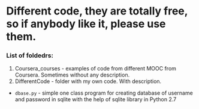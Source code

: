 # Different code, they are totally free, so if anybody like it, please use them.


### List of foldedrs:

1. Coursera_courses - examples of code from different MOOC from Coursera. Sometimes without any description.
2. DifferentCode - folder with my own code. With description. 
  * `dbase.py` - simple one class program for creating database of username and password in sqlite with the help of sqlite library in Python 2.7
